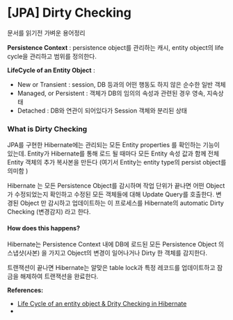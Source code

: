 # [JPA] Dirty Checking



문서를 읽기전 가벼운 용어정리

**Persistence Context** : persistence object를 관리하는 캐시, entity object의 life cycle을 관리하고 범위를 정의한다.

**LifeCycle of an Entity Object** : 

* New or Transient : session, DB 등과의 어떤 행동도 하지 않은 순수한 일반 객체
* Managed, or Persistent : 객체가 DB의 임의의 속성과 관련된 경우 영속, 지속상태
* Detached : DB와 연관이 되어있다가 Session 객체와 분리된 상태



### What is Dirty Checking

JPA를 구현한 Hibernate에는 관리되는 모든 Entity properties 를 확인하는 기능이 있는데. Entity가 Hibernate를 통해 로드 될 때마다 모든 Entity 속성 값과 함께 전체 Entity 객체의 추가 복사본을 만든다 (여기서 Entity는 entity type의 persist object를 의미함 )

Hibernate 는 모든 Persistence Object를 감시하며 작업 단위가 끝나면 어떤 Object가 수정되었는지 확인하고 수정된 모든 객체들에 대해 Update Query를 호출한다. 변경된 Object 만 감시하고 업데이트하는 이 프로세스를 Hibernate의 automatic Dirty Checking (변경감지) 라고 한다.



#### How does this happens?

Hibernate는 Persistence Context 내에 DB에 로드된 모든 Persistence Object 의 스냅샷(사본) 을 가지고 Object의 변경이 일어나거나 Dirty 한 객체를 감지한다.

트랜잭션이 끝나면 Hibernate는 알맞은 table lock과 특정 레코드를 업데이트하고 잠금을 해제하여 트랜잭션을 완료한다.







**References:**

* [Life Cycle of an entity object & Drity Checking in Hibernate](https://www.codementor.io/@narendrasharma95ns/life-cycle-of-an-entity-object-dirty-checking-in-hibernate-lvh1dh5jz)
* 